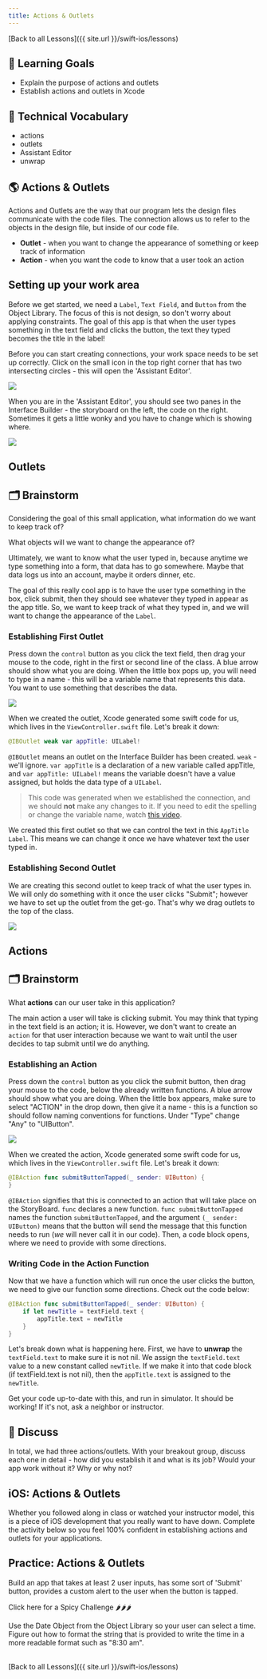 ```yaml
---
title: Actions & Outlets
---
```


[Back to all Lessons]({{ site.url }}/swift-ios/lessons)

## 🎯 Learning Goals

* Explain the purpose of actions and outlets
* Establish actions and outlets in Xcode

## 📗 Technical Vocabulary

- actions
- outlets
- Assistant Editor
- unwrap

## 🌎 Actions & Outlets

Actions and Outlets are the way that our program lets the design files communicate with the code files. The connection allows us to refer to the objects in the design file, but inside of our code file.
* **Outlet** - when you want to change the appearance of something or keep track of information
* **Action** - when you want the code to know that a user took an action

## Setting up your work area

Before we get started, we need a `Label`, `Text Field`, and `Button` from the Object Library. The focus of this is not design, so don't worry about applying constraints. The goal of this app is that when the user types something in the text field and clicks the button, the text they typed becomes the title in the label!

Before you can start creating connections, your work space needs to be set up correctly. Click on the small icon in the top right corner that has two intersecting circles - this will open the 'Assistant Editor'.

<img class="medium" src="./assets/storyboard.png">

When you are in the 'Assistant Editor', you should see two panes in the Interface Builder - the storyboard on the left, the code on the right. Sometimes it gets a little wonky and you have to change which is showing where.

<img class="medium" src="./assets/assistant-editor.png">

## Outlets

<div class="try-it">
  <h2>🗂 Brainstorm</h2>
  <p>Considering the goal of this small application, what information do we want to keep track of?</p>
  <p>What objects will we want to change the appearance of?</p>
</div>

Ultimately, we want to know what the user typed in, because anytime we type something into a form, that data has to go somewhere. Maybe that data logs us into an account, maybe it orders dinner, etc.

The goal of this really cool app is to have the user type something in the box, click submit, then they should see whatever they typed in appear as the app title. So, we want to keep track of what they typed in, and we will want to change the appearance of the `Label`.

### Establishing First Outlet

Press down the `control` button as you click the text field, then drag your mouse to the code, right in the first or second line of the class. A blue arrow should show what you are doing. When the little box pops up, you will need to type in a name - this will be a variable name that represents this data. You want to use something that describes the data.

<img class="medium" src="./assets/outlet-giphy1.gif">

When we created the outlet, Xcode generated some swift code for us, which lives in the `ViewController.swift` file. Let's break it down:

```swift
@IBOutlet weak var appTitle: UILabel!
```

`@IBOutlet` means an outlet on the Interface Builder has been created. `weak` - we'll ignore. `var appTitle` is a declaration of a new variable called appTitle, and `var appTitle: UILabel!` means the variable doesn't have a value assigned, but holds the data type of a `UILabel`.

> This code was generated when we established the connection, and we should **not** make any changes to it. If you need to edit the spelling or change the variable name, watch <a target="blank" href="{{ site.url }}/swift-ios/lessons/videos/change-actions-outlets">this video</a>.

We created this first outlet so that we can control the text in this `AppTitle Label`. This means we can change it once we have whatever text the user typed in.

### Establishing Second Outlet

We are creating this second outlet to keep track of what the user types in. We will only do something with it once the user clicks "Submit"; however we have to set up the outlet from the get-go. That's why we drag outlets to the top of the class.

<img class="medium" src="./assets/outlet-giphy2.gif">

## Actions

<div class="try-it">
  <h2>🗂 Brainstorm</h2>
  <p>What <strong>actions</strong> can our user take in this application?</p>
</div>

The main action a user will take is clicking submit. You may think that typing in the text field is an action; it is. However, we don't want to create an `action` for that user interaction because we want to wait until the user decides to tap submit until we do anything.

### Establishing an Action

Press down the `control` button as you click the submit button, then drag your mouse to the code, below the already written functions. A blue arrow should show what you are doing. When the little box appears, make sure to select "ACTION" in the drop down, then give it a name - this is a function so should follow naming conventions for functions. Under "Type" change "Any" to "UIButton".

<img class="medium" src="./assets/action-giphy.gif">

When we created the action, Xcode generated some swift code for us, which lives in the `ViewController.swift` file. Let's break it down:

```swift
@IBAction func submitButtonTapped(_ sender: UIButton) {
}
```

`@IBAction` signifies that this is connected to an action that will take place on the StoryBoard. `func` declares a new function. `func submitButtonTapped` names the function `submitButtonTapped`, and the argument `(_ sender: UIButton)` means that the button will send the message that this function needs to run (_we_ will never call it in our code). Then, a code block opens, where we need to provide with some directions.

### Writing Code in the Action Function

Now that we have a function which will run once the user clicks the button, we need to give our function some directions. Check out the code below:

```swift
@IBAction func submitButtonTapped(_ sender: UIButton) {
    if let newTitle = textField.text {
        appTitle.text = newTitle
    }
}
```

Let's break down what is happening here. First, we have to **unwrap** the `textField.text` to make sure it is not nil. We assign the `textField.text` value to a new constant called `newTitle`.
If we make it into that code block (if textField.text is not nil), then the `appTitle.text` is assigned to the `newTitle`.

Get your code up-to-date with this, and run in simulator. It should be working! If it's not, ask a neighbor or instructor.

<div class="try-it">
  <h2>🐣 Discuss</h2>
  <p>In total, we had three actions/outlets. With your breakout group, discuss each one in detail - how did you establish it and what is its job? Would your app work without it? Why or why not?</p>
</div>

## iOS: Actions & Outlets

Whether you followed along in class or watched your instructor model, this is a piece of iOS development that you really want to have down. Complete the activity below so you feel 100% confident in establishing actions and outlets for your applications.

<div class="practice">
  <h2>Practice: Actions & Outlets</h2>
  <p>Build an app that takes at least 2 user inputs, has some sort of 'Submit' button, provides a custom alert to the user when the button is tapped.</p>

  <div class="challenge-container spicy-heat">
    <p class="spicy-click">Click here for a Spicy Challenge 🌶🌶🌶</p>
    <div class="spicy-toggle">        
      <p>Use the Date Object from the Object Library so your user can select a time. Figure out how to format the string that is provided to write the time in a more readable format such as "8:30 am".</p>
    </div>
  </div>

</div>

<br>
[Back to all Lessons]({{ site.url }}/swift-ios/lessons)
